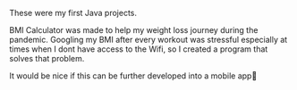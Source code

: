 These were my first Java projects.

BMI Calculator was made to help my weight loss journey during the pandemic.
Googling my BMI after every workout was stressful especially at times when I dont have access to the Wifi, so I created a program that solves that problem.

It would be nice if this can be further developed into a mobile app👀
